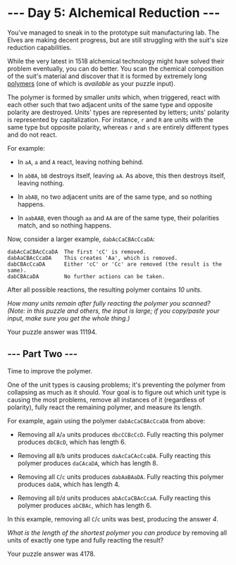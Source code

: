 # --- Day 5: Alchemical Reduction ---

You've managed to sneak in to the prototype suit manufacturing lab.  The Elves are making decent progress, but are still struggling with the suit's size reduction capabilities.

While the very latest in 1518 alchemical technology might have solved their problem eventually, you can do better.  You scan the chemical composition of the suit's material and discover that it is formed by extremely long [polymers](https://en.wikipedia.org/wiki/Polymer) (one of which is *available* as your puzzle input).

The polymer is formed by smaller *units* which, when triggered, react with each other such that two adjacent units of the same type and opposite polarity are destroyed. Units' types are represented by letters; units' polarity is represented by capitalization.  For instance, `r` and `R` are units with the same type but opposite polarity, whereas `r` and `s` are entirely different types and do not react.

For example:


 - In `aA`, `a` and `A` react, leaving nothing behind.

 - In `abBA`, `bB` destroys itself, leaving `aA`.  As above, this then destroys itself, leaving nothing.

 - In `abAB`, no two adjacent units are of the same type, and so nothing happens.

 - In `aabAAB`, even though `aa` and `AA` are of the same type, their polarities match, and so nothing happens.


Now, consider a larger example, `dabAcCaCBAcCcaDA`:

```
dabAcCaCBAcCcaDA  The first 'cC' is removed.
dabAaCBAcCcaDA    This creates 'Aa', which is removed.
dabCBAcCcaDA      Either 'cC' or 'Cc' are removed (the result is the same).
dabCBAcaDA        No further actions can be taken.

```

After all possible reactions, the resulting polymer contains *10 units*.

*How many units remain after fully reacting the polymer you scanned?* *(Note: in this puzzle and others, the input is large; if you copy/paste your input, make sure you get the whole thing.)*


Your puzzle answer was 11194.

## --- Part Two ---

Time to improve the polymer.

One of the unit types is causing problems; it's preventing the polymer from collapsing as much as it should.  Your goal is to figure out which unit type is causing the most problems, remove all instances of it (regardless of polarity), fully react the remaining polymer, and measure its length.

For example, again using the polymer `dabAcCaCBAcCcaDA` from above:


 - Removing all `A`/`a` units produces `dbcCCBcCcD`. Fully reacting this polymer produces `dbCBcD`, which has length 6.

 - Removing all `B`/`b` units produces `daAcCaCAcCcaDA`. Fully reacting this polymer produces `daCAcaDA`, which has length 8.

 - Removing all `C`/`c` units produces `dabAaBAaDA`. Fully reacting this polymer produces `daDA`, which has length 4.

 - Removing all `D`/`d` units produces `abAcCaCBAcCcaA`. Fully reacting this polymer produces `abCBAc`, which has length 6.


In this example, removing all `C`/`c` units was best, producing the answer *4*.

*What is the length of the shortest polymer you can produce* by removing all units of exactly one type and fully reacting the result?


Your puzzle answer was 4178.
